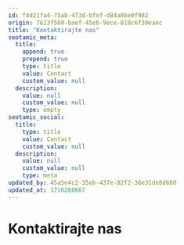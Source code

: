 ```yaml
---
id: f4d21fa4-75ab-473d-bfef-d84a86e0f982
origin: 7623f560-baef-45eb-9ece-818c6f30eaec
title: "Kontaktirajte nas"
seotamic_meta:
  title:
    append: true
    prepend: true
    type: title
    value: Contact
    custom_value: null
  description:
    value: null
    custom_value: null
    type: empty
seotamic_social:
  title:
    type: title
    value: Contact
    custom_value: null
  description:
    value: null
    custom_value: null
    type: meta
updated_by: 45a5e4c2-35eb-437e-82f2-36e31de8d660
updated_at: 1716288667
---
```


# Kontaktirajte nas
